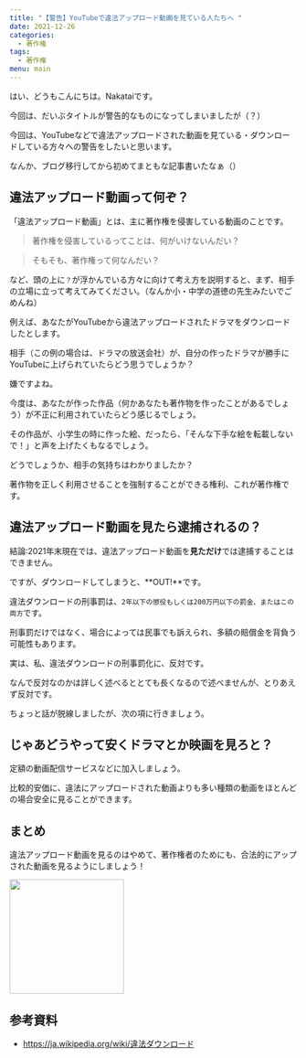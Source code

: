 ```yaml
---
title: "【警告】YouTubeで違法アップロード動画を見ている人たちへ "
date: 2021-12-26
categories:
  - 著作権
tags:
  - 著作権
menu: main
---
```


はい、どうもこんにちは。Nakataiです。

今回は、だいぶタイトルが警告的なものになってしまいましたが（？）

今回は、YouTubeなどで違法アップロードされた動画を見ている・ダウンロードしている方々への警告をしたいと思います。

なんか、ブログ移行してから初めてまともな記事書いたなぁ（）

## 違法アップロード動画って何ぞ？

「違法アップロード動画」とは、主に著作権を侵害している動画のことです。

> 著作権を侵害しているってことは、何がいけないんだい？

> そもそも、著作権って何なんだい？

など、頭の上に`？`が浮かんでいる方々に向けて考え方を説明すると、まず、相手の立場に立って考えてみてください。（なんか小・中学の道徳の先生みたいでごめんね）

例えば、あなたがYouTubeから違法アップロードされたドラマをダウンロードしたとします。

相手（この例の場合は、ドラマの放送会社）が、自分の作ったドラマが勝手にYouTubeに上げられていたらどう思うでしょうか？

嫌ですよね。

今度は、あなたが作った作品（何かあなたも著作物を作ったことがあるでしょう）が不正に利用されていたらどう感じるでしょう。

その作品が、小学生の時に作った絵、だったら、「そんな下手な絵を転載しないで！」と声を上げたくもなるでしょう。

どうでしょうか、相手の気持ちはわかりましたか？

著作物を正しく利用させることを強制することができる権利、これが著作権です。

## 違法アップロード動画を見たら逮捕されるの？

結論:2021年末現在では、違法アップロード動画を**見ただけ**では逮捕することはできません。

ですが、ダウンロードしてしまうと、**OUT!**です。

違法ダウンロードの刑事罰は、`2年以下の懲役もしくは200万円以下の罰金、またはこの両方`です。

刑事罰だけではなく、場合によっては民事でも訴えられ、多額の賠償金を背負う可能性もあります。

実は、私、違法ダウンロードの刑事罰化に、反対です。

なんで反対なのかは詳しく述べるととても長くなるので述べませんが、とりあえず反対です。

ちょっと話が脱線しましたが、次の項に行きましょう。

## じゃあどうやって安くドラマとか映画を見ろと？

定額の動画配信サービスなどに加入しましょう。

比較的安価に、違法にアップロードされた動画よりも多い種類の動画をほとんどの場合安全に見ることができます。

## まとめ

違法アップロード動画を見るのはやめて、著作権者のためにも、合法的にアップされた動画を見るようにしましょう！

<img src="https://i.imgur.com/NA6RKr1.png" width="200">

## 参考資料

- <https://ja.wikipedia.org/wiki/違法ダウンロード>

<Disqus>
